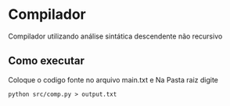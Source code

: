 # Compilador
Compilador utilizando análise sintática descendente não recursivo

## Como executar
Coloque o codigo fonte no arquivo main.txt e 
Na Pasta raiz digite 
```
python src/comp.py > output.txt
```
